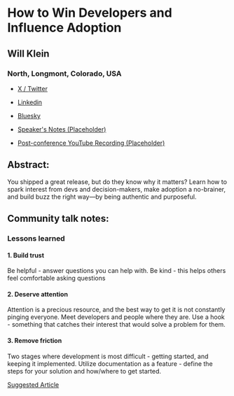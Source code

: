 # How to Win Developers and Influence Adoption 

## Will Klein
### North, Longmont, Colorado, USA 
- [X / Twitter](https://x.com/willklein_) 

- [Linkedin](https://www.linkedin.com/in/willklein/) 

- [Bluesky](https://bsky.app/profile/willkle.in) 

- [Speaker's Notes (Placeholder)]()
- [Post-conference YouTube Recording (Placeholder)]()
## Abstract: 

You shipped a great release, but do they know why it matters? Learn how to spark interest from devs and decision-makers, make adoption a no-brainer, and build buzz the right way—by being authentic and purposeful.
## Community talk notes: 

### Lessons learned
#### 1. Build trust
Be helpful - answer questions you can help with.
Be kind - this helps others feel comfortable asking questions
#### 2. Deserve attention
Attention is a precious resource, and the best way to get it is not constantly pinging everyone. 
Meet developers and people where they are. Use a hook - something that catches their interest that would solve a problem for them.
#### 3. Remove friction
Two stages where development is most difficult - getting started, and keeping it implemented.
Utilize documentation as a feature - define the steps for your solution and how/where to get started.

[Suggested Article](https://buttondown.dev/howtowindev)